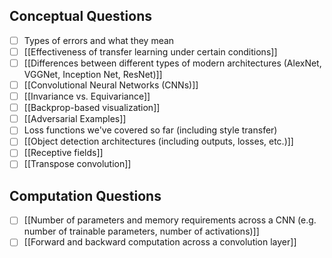 
## Conceptual Questions 

- [ ] Types of errors and what they mean
- [ ] [[Effectiveness of transfer learning under certain conditions]]
- [ ] [[Differences between different types of modern architectures (AlexNet, VGGNet, Inception Net, ResNet)]]
- [ ] [[Convolutional Neural Networks (CNNs)]]
- [ ] [[Invariance vs. Equivariance]]
- [ ] [[Backprop-based visualization]]
- [ ] [[Adversarial Examples]]
- [ ] Loss functions we've covered so far (including style transfer)
- [ ] [[Object detection architectures (including outputs, losses, etc.)]]
- [ ] [[Receptive fields]]
- [ ] [[Transpose convolution]]

## Computation Questions 
- [ ] [[Number of parameters and memory requirements across a CNN (e.g. number of trainable parameters, number of activations)]]
- [ ] [[Forward and backward computation across a convolution layer]]